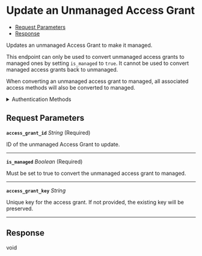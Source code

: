 # Update an Unmanaged Access Grant

- [Request Parameters](#request-parameters)
- [Response](#response)

Updates an unmanaged Access Grant to make it managed.

This endpoint can only be used to convert unmanaged access grants to managed ones by setting `is_managed` to `true`. It cannot be used to convert managed access grants back to unmanaged.

When converting an unmanaged access grant to managed, all associated access methods will also be converted to managed.


<details>

<summary>Authentication Methods</summary>

- API key
- Client session token
- Personal access token
  <br>Must also include the `seam-workspace` header in the request.

To learn more, see [Authentication](https://docs.seam.co/latest/api/authentication).
</details>

## Request Parameters

**`access_grant_id`** *String* (Required)

ID of the unmanaged Access Grant to update.

---

**`is_managed`** *Boolean* (Required)

Must be set to true to convert the unmanaged access grant to managed.

---

**`access_grant_key`** *String*

Unique key for the access grant. If not provided, the existing key will be preserved.

---


## Response

void

